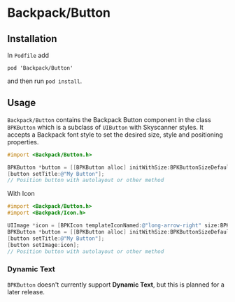 # Backpack/Button

## Installation

In `Podfile` add

```
pod 'Backpack/Button'
```

and then run `pod install`.

## Usage

`Backpack/Button` contains the Backpack Button component in the class `BPKButton` which is a subclass of `UIButton` with Skyscanner styles. It accepts a Backpack font style to set the desired size, style and positioning properties.

```objective-c
#import <Backpack/Button.h>

BPKButton *button = [[BPKButton alloc] initWithSize:BPKButtonSizeDefault style:BPKButtonStylePrimary];
[button setTitle:@"My Button"];
// Position button with autolayout or other method
```

With Icon

```objective-c
#import <Backpack/Button.h>
#import <Backpack/Icon.h>

UIImage *icon = [BPKIcon templateIconNamed:@"long-arrow-right" size:BPKIconSizeSmall];
BPKButton *button = [[BPKButton alloc] initWithSize:BPKButtonSizeDefault style:BPKButtonStylePrimary];
[button setTitle:@"My Button"];
[button setImage:icon];
// Position button with autolayout or other method
```

### Dynamic Text

`BPKButton` doesn't currently support **Dynamic Text**, but this is planned for a later release.
